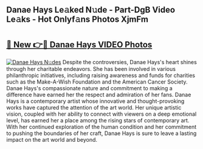 ## Danae Hays Le𝚊ked N𝚞de - Part-DgB Video Le𝚊ks - Hot Onlyf𝚊ns Photos XjmFm

# <h2><a href="http://ac35914.deff.icu/?id=Danae+Hays">🔗 New 👉🔴 Danae Hays VIDEO Photos</a></h2>

[![Danae Hays N𝚞des](https://i.imgur.com/rIISA9y.gif)](http://ac35914.deff.icu/?id=Danae+Hays)
Despite the controversies, Danae Hays's heart shines through her charitable endeavors. She has been involved in various philanthropic initiatives, including raising awareness and funds for charities such as the Make-A-Wish Foundation and the American Cancer Society. Danae Hays's compassionate nature and commitment to making a difference have earned her the respect and admiration of her fans. Danae Hays is a contemporary artist whose innovative and thought-provoking works have captured the attention of the art world. Her unique artistic vision, coupled with her ability to connect with viewers on a deep emotional level, has earned her a place among the rising stars of contemporary art. With her continued exploration of the human condition and her commitment to pushing the boundaries of her craft, Danae Hays is sure to leave a lasting impact on the art world and beyond.
